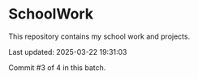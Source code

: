 # SchoolWork

This repository contains my school work and projects.

Last updated: 2025-03-22 19:31:03

Commit #3 of 4 in this batch.